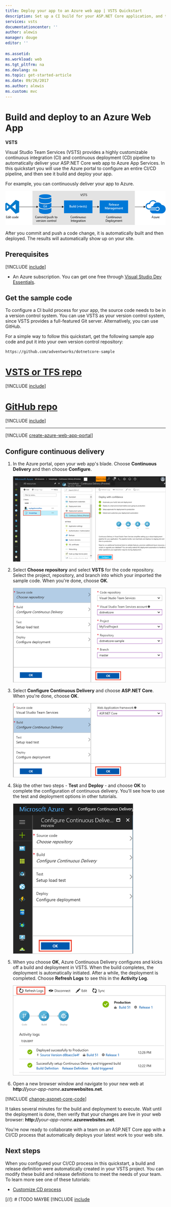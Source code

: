 ```yaml
---
title: Deploy your app to an Azure web app | VSTS Quickstart
description: Set up a CI build for your ASP.NET Core application, and then a CD release to Azure web apps
services: vsts
documentationcenter: ''
author: alewis
manager: douge
editor: ''

ms.assetid:
ms.workload: web
ms.tgt_pltfrm: na
ms.devlang: na
ms.topic: get-started-article
ms.date: 09/26/2017
ms.author: alewis
ms.custom: mvc
---
```


# Build and deploy to an Azure Web App

**VSTS**

Visual Studio Team Services (VSTS) provides a highly customizable continuous integration (CI) and continuous deployment (CD) pipeline to automatically deliver your ASP.NET Core web app to Azure App Services. In this quickstart you will use the Azure portal to configure an entire CI/CD pipeline, and then see it build and deploy your app.

For example, you can continuously deliver your app to Azure.

![A typical release pipeline for web applications](_shared/_img/vscode-git-ci-cd-to-azure.png)

After you commit and push a code change, it is automatically built and then deployed. The results will automatically show up on your site.

<!--
![Screenshot showing ASP.NET Core web app](_img/aspnet-core-to-windows-vm/cicd-get-started-dotnetcore-sample.png)
-->

## Prerequisites

[!INCLUDE [include](../../../_shared/ci-cd-prerequisites-vsts.md)]
* An Azure subscription. You can get one free through [Visual Studio Dev Essentials](https://www.visualstudio.com/dev-essentials/).

## Get the sample code

To configure a CI build process for your app, the source code needs to be in a version control system. You can use VSTS as your version control system, since VSTS provides a full-featured Git server. Alternatively, you can use GitHub.

For a simple way to follow this quickstart, get the following sample app code and put it into your own version control repository:

```
https://github.com/adventworks/dotnetcore-sample
```

# [VSTS or TFS repo](#tab/vsts)

[!INCLUDE [include](../../_shared/get-sample-code-vsts-tfs-2017-update-2.md)]

# [GitHub repo](#tab/github)

[!INCLUDE [include](../../_shared/get-sample-code-github.md)]

---

<a name="create-webapp-portal"></a>

[!INCLUDE [create-azure-web-app-portal](_shared/create-azure-web-app-portal.md)]

## Configure continuous delivery

1. In the Azure portal, open your web app's blade. Choose **Continuous Delivery** and then choose **Configure**.

   ![Starting Continuous Delivery configuration](_img/aspnet-core-to-azure-webapp/continuous-delivery-intro.png)

1. Select **Choose repository** and select **VSTS** for the code repository. Select the project, repository, and branch into which your imported the sample code. When you're done, choose **OK**.

   ![Configuring the source code repository](_img/aspnet-core-to-azure-webapp/continuous-delivery-repository.png)

1. Select **Configure Continuous Delivery** and choose **ASP.NET Core**. When you're done, choose **OK**.

   ![Configuring the app type](_img/aspnet-core-to-azure-webapp/continuous-delivery-apptype.png)

1. Skip the other two steps - **Test** and **Deploy** - and choose **OK** to complete the configuration of continuous delivery. You'll see how to use the test and deployment options in other tutorials.

   ![Completing the configuration](_img/aspnet-core-to-azure-webapp/continuous-delivery-complete.png)

1. When you choose **OK**, Azure Continuous Delivery configures and kicks off a build and deployment in VSTS.
   When the build completes, the deployment is automatically initiated.
   After a while, the deployment is completed. Choose **Refresh Logs** to see this in the **Activity Log**.

   ![Viewing the log when deployment is complete](_img/aspnet-core-to-azure-webapp/continuous-delivery-log2.png)

1. Open a new browser window and navigate to your new web at **http://**_your-app-name_**.azurewebsites.net**.

[!INCLUDE [change-aspnet-core-code](_shared/change-aspnet-core-code.md)]

It takes several minutes for the build and deployment to execute.
Wait until the deployment is done, then verify that your changes are live in your web browser: **http://**_your-app-name_**.azurewebsites.net**.

You're now ready to collaborate with a team on an ASP.NET Core app with a CI/CD process that automatically deploys your latest work to your web site.

## Next steps

When you configured your CI/CD process in this quickstart, a build and release definition were automatically created in your VSTS project. You can modify these build and release definitions to meet the needs of your team. To learn more see one of these tutorials:

* [Customize CD process](../../../actions/define-multistage-release-process.md)

[//]: # (TODO MAYBE [!INCLUDE [include](_shared/quickstart-next-steps.md)
